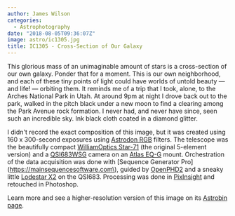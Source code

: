 ```yaml
---
author: James Wilson
categories:
  - Astrophotography
date: "2018-08-05T09:36:07Z"
image: astro/ic1305.jpg
title: IC1305 - Cross-Section of Our Galaxy
---
```


This glorious mass of an unimaginable amount of stars is a cross-section of our own galaxy. Ponder that for a moment. This is our own neighborhood, and each of these tiny points of light could have worlds of untold beauty — and life! — orbiting them. It reminds me of a trip that I took, alone, to the Arches National Park in Utah. At around 9pm at night I drove back out to the park, walked in the pitch black under a new moon to find a clearing among the Park Avenue rock formation. I never had, and never have since, seen such an incredible sky. Ink black cloth coated in a diamond glitter.

I didn't record the exact composition of this image, but it was created using 160 x 300-second exposures using [Astrodon RGB](https://optcorp.com/search?q=astrodon+lrgb) filters. The telescope was the beautifully compact [WilliamOptics Star-71](https://optcorp.com/products/william-optics-star-71mm-apo-f-4-9-refractor-telescope) (the original 5-element version) and a [QSI683WSG](https://optcorp.com/products/qsi-683wsg-mono-ccd-camera-mechanical-shutter-8-position-cfw-igp-with-c-thread) camera on an [Atlas EQ-G](https://optcorp.com/products/orion-atlas-eq-g-computerized-goto-mount) mount. Orchestration of the data acquisition was done with [Sequence Generator Pro](https://mainsequencesoftware.com\), guided by [OpenPHD2](https://openphdguiding.org) and a sneaky little [Lodestar X2](https://optcorp.com/products/sx-lodestar-x2) on the QSI683. Processing was done in [PixInsight](https://pixinsight.com) and retouched in Photoshop.

Learn more and see a higher-resolution version of this image on its [Astrobin page](https://www.astrobin.com/359654/?nc=user).
